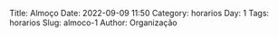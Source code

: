 Title: Almoço
Date: 2022-09-09 11:50
Category: horarios
Day: 1
Tags: horarios
Slug: almoco-1
Author: Organização
